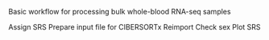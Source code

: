 Basic workflow for processing bulk whole-blood RNA-seq samples

Assign SRS
Prepare input file for CIBERSORTx
Reimport
Check sex
Plot SRS
